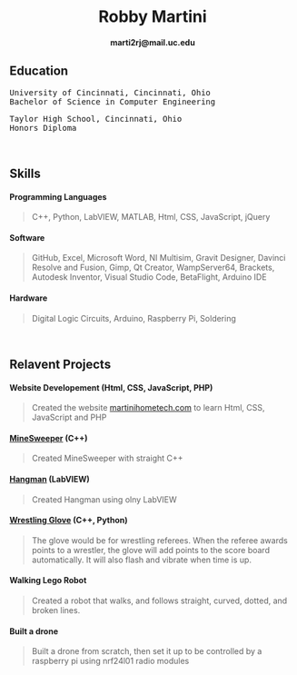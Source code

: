 <h1 align="center">Robby Martini</h1>
<h4 align="center">marti2rj@mail.uc.edu</h4>

## Education

<pre>
University of Cincinnati, Cincinnati, Ohio                   Class of 2023
Bachelor of Science in Computer Engineering                      GPA: 3.31
</pre>
<pre>
Taylor High School, Cincinnati, Ohio                         Class of 2018
Honors Diploma                                                    GPA 4.32
</pre>
<br>

## Skills
<h4> Programming Languages</h4>

>  C++, Python, LabVIEW, MATLAB, Html, CSS, JavaScript, jQuery

<h4> Software </h4>

> GitHub, Excel, Microsoft Word, NI Multisim, Gravit Designer, Davinci Resolve and Fusion, Gimp, Qt Creator, WampServer64, Brackets, Autodesk Inventor, Visual Studio Code, BetaFlight, Arduino IDE

<h4> Hardware </h4>

> Digital Logic Circuits, Arduino, Raspberry Pi, Soldering

<br>

## Relavent Projects

<h4> Website Developement (Html, CSS, JavaScript, PHP) </h4>

> Created the website [martinihometech.com](http://martinihometech.com/index.php) to learn Html, CSS, JavaScript and PHP

#### [MineSweeper](https://github.com/MartiniDesignz/MineSweeper) (C++) 

> Created MineSweeper with straight C++

#### [Hangman](https://github.com/MartiniDesignz/HangmanInLabVIEW) (LabVIEW) 

> Created Hangman using olny LabVIEW

#### [Wrestling Glove](https://github.com/MartiniDesignz/Wrestling-Glove) (C++, Python)

>The glove would be for wrestling referees.  When the referee awards points to a wrestler,
the glove will add points to the score board automatically.  It will also flash and vibrate
when time is up.  

#### Walking Lego Robot

> Created a robot that walks, and follows straight, curved, dotted, and broken lines.

#### Built a drone

> Built a drone from scratch, then set it up to be controlled by a raspberry pi using nrf24l01 radio modules










